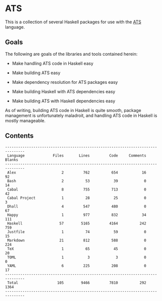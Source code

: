 # ATS

This is a collection of several Haskell packages for use with the
[ATS](http://ats-lang.org/) language.

## Goals

The following are goals of the libraries and tools contained herein:

  * Make handling ATS code in Haskell easy

  * Make building ATS easy

  * Make dependency resolution for ATS packages easy

  * Make building Haskell with ATS dependencies easy

  * Make building ATS with Haskell dependencies easy

As of writing, building ATS code in Haskell is quite smooth, package management
is unfortunately maladroit, and handling ATS code in Haskell is mostly
manageable.

## Contents

```
-------------------------------------------------------------------------------
 Language             Files       Lines         Code     Comments       Blanks
-------------------------------------------------------------------------------
 Alex                     2         762          654           16           92
 Bash                     2          53           39            0           14
 Cabal                    8         755          713            0           42
 Cabal Project            1          28           25            0            3
 Dhall                    4         547          480            0           67
 Happy                    1         977          832           34          111
 Haskell                 57        5165         4164          242          759
 Justfile                 1          74           59            0           15
 Markdown                21         812          588            0          224
 TeX                      1          65           45            0           20
 TOML                     1           3            3            0            0
 YAML                     6         225          208            0           17
-------------------------------------------------------------------------------
 Total                  105        9466         7810          292         1364
-------------------------------------------------------------------------------
```
